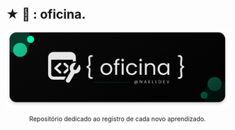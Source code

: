 # ★ :wrench: : oficina.

<div align="center">

[![oficina](img/banner-readme.png)](https://github.com/naelldev/oficina)

</div>

<div align="center">

Repositório dedicado ao registro de cada novo aprendizado.

</div>
